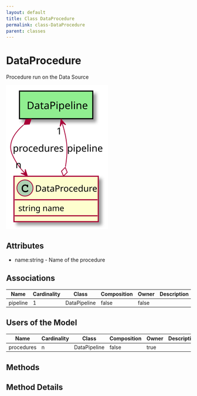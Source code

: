 ```yaml
---
layout: default
title: Class DataProcedure
permalink: class-DataProcedure
parent: classes
---
```


# DataProcedure

Procedure run on the Data Source

![Logical Diagram](./logical.svg)

## Attributes

* name:string - Name of the procedure


## Associations

| Name | Cardinality | Class | Composition | Owner | Description |
| --- | --- | --- | --- | --- | --- |
| pipeline | 1 | DataPipeline | false | false |  |


## Users of the Model

| Name | Cardinality | Class | Composition | Owner | Description |
| --- | --- | --- | --- | --- | --- |
| procedures | n | DataPipeline | false | true |  |





## Methods


<h2>Method Details</h2>
    


